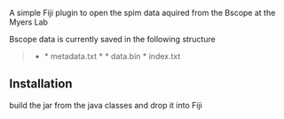 A simple Fiji plugin to open the spim data aquired from the Bscope at the Myers Lab


Bscope data is currently saved in the following structure


> * <DATASETNAME>
>    * metadata.txt
>    * <data>
>       * data.bin
>       * index.txt


## Installation

build the jar from the java classes and drop it into Fiji


